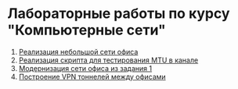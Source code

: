 # Лабораторные работы по курсу "Компьютерные сети"


1. [Реализация небольшой сети офиса](lab1)
2. [Реализация скрипта для тестирования MTU в канале](lab2)
3. [Модернизация сети офиса из задания 1](lab3)
4. [Построение VPN тоннелей между офисами](lab4)